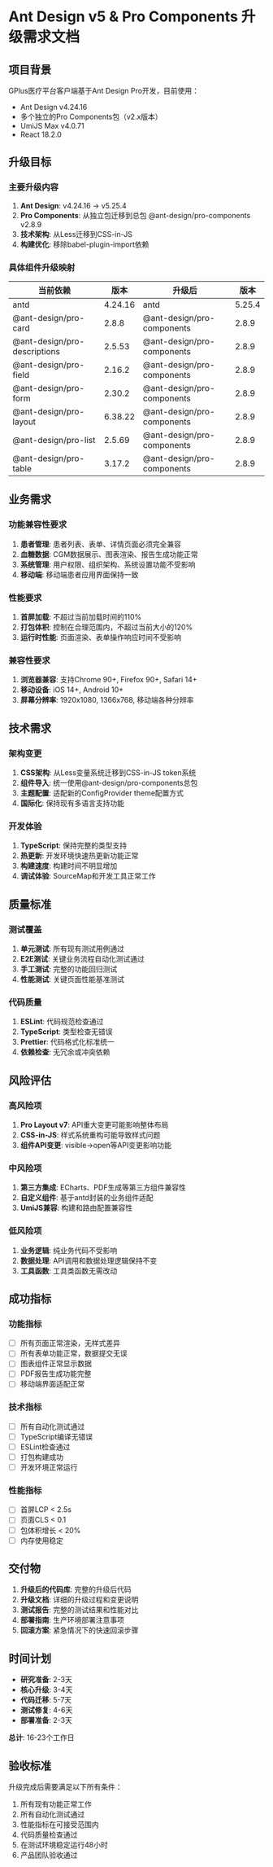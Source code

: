 # Ant Design v5 & Pro Components 升级需求文档

## 项目背景

GPlus医疗平台客户端基于Ant Design Pro开发，目前使用：
- Ant Design v4.24.16
- 多个独立的Pro Components包（v2.x版本）
- UmiJS Max v4.0.71
- React 18.2.0

## 升级目标

### 主要升级内容
1. **Ant Design**: v4.24.16 → v5.25.4
2. **Pro Components**: 从独立包迁移到总包 @ant-design/pro-components v2.8.9
3. **技术架构**: 从Less迁移到CSS-in-JS
4. **构建优化**: 移除babel-plugin-import依赖

### 具体组件升级映射

| 当前依赖 | 版本 | 升级后 | 版本 |
|---------|------|--------|------|
| antd | 4.24.16 | antd | 5.25.4 |
| @ant-design/pro-card | 2.8.8 | @ant-design/pro-components | 2.8.9 |
| @ant-design/pro-descriptions | 2.5.53 | @ant-design/pro-components | 2.8.9 |
| @ant-design/pro-field | 2.16.2 | @ant-design/pro-components | 2.8.9 |
| @ant-design/pro-form | 2.30.2 | @ant-design/pro-components | 2.8.9 |
| @ant-design/pro-layout | 6.38.22 | @ant-design/pro-components | 2.8.9 |
| @ant-design/pro-list | 2.5.69 | @ant-design/pro-components | 2.8.9 |
| @ant-design/pro-table | 3.17.2 | @ant-design/pro-components | 2.8.9 |

## 业务需求

### 功能兼容性要求
1. **患者管理**: 患者列表、表单、详情页面必须完全兼容
2. **血糖数据**: CGM数据展示、图表渲染、报告生成功能正常
3. **系统管理**: 用户权限、组织架构、系统设置功能不受影响
4. **移动端**: 移动端患者应用界面保持一致

### 性能要求
1. **首屏加载**: 不超过当前加载时间的110%
2. **打包体积**: 控制在合理范围内，不超过当前大小的120%
3. **运行时性能**: 页面渲染、表单操作响应时间不受影响

### 兼容性要求
1. **浏览器兼容**: 支持Chrome 90+, Firefox 90+, Safari 14+
2. **移动设备**: iOS 14+, Android 10+
3. **屏幕分辨率**: 1920x1080, 1366x768, 移动端各种分辨率

## 技术需求

### 架构变更
1. **CSS架构**: 从Less变量系统迁移到CSS-in-JS token系统
2. **组件导入**: 统一使用@ant-design/pro-components总包
3. **主题配置**: 适配新的ConfigProvider theme配置方式
4. **国际化**: 保持现有多语言支持功能

### 开发体验
1. **TypeScript**: 保持完整的类型支持
2. **热更新**: 开发环境快速热更新功能正常
3. **构建速度**: 构建时间不明显增加
4. **调试体验**: SourceMap和开发工具正常工作

## 质量标准

### 测试覆盖
1. **单元测试**: 所有现有测试用例通过
2. **E2E测试**: 关键业务流程自动化测试通过
3. **手工测试**: 完整的功能回归测试
4. **性能测试**: 关键页面性能基准测试

### 代码质量
1. **ESLint**: 代码规范检查通过
2. **TypeScript**: 类型检查无错误
3. **Prettier**: 代码格式化标准统一
4. **依赖检查**: 无冗余或冲突依赖

## 风险评估

### 高风险项
1. **Pro Layout v7**: API重大变更可能影响整体布局
2. **CSS-in-JS**: 样式系统重构可能导致样式问题
3. **组件API变更**: visible→open等API变更影响功能

### 中风险项
1. **第三方集成**: ECharts、PDF生成等第三方组件兼容性
2. **自定义组件**: 基于antd封装的业务组件适配
3. **UmiJS兼容**: 构建和路由配置兼容性

### 低风险项
1. **业务逻辑**: 纯业务代码不受影响
2. **数据处理**: API调用和数据处理逻辑保持不变
3. **工具函数**: 工具类函数无需改动

## 成功指标

### 功能指标
- [ ] 所有页面正常渲染，无样式差异
- [ ] 所有表单功能正常，数据提交无误
- [ ] 图表组件正常显示数据
- [ ] PDF报告生成功能完整
- [ ] 移动端界面适配正常

### 技术指标
- [ ] 所有自动化测试通过
- [ ] TypeScript编译无错误
- [ ] ESLint检查通过
- [ ] 打包构建成功
- [ ] 开发环境正常运行

### 性能指标
- [ ] 首屏LCP < 2.5s
- [ ] 页面CLS < 0.1
- [ ] 包体积增长 < 20%
- [ ] 内存使用稳定

## 交付物

1. **升级后的代码库**: 完整的升级后代码
2. **升级文档**: 详细的升级过程和变更说明
3. **测试报告**: 完整的测试结果和性能对比
4. **部署指南**: 生产环境部署注意事项
5. **回滚方案**: 紧急情况下的快速回滚步骤

## 时间计划

- **研究准备**: 2-3天
- **核心升级**: 3-4天  
- **代码迁移**: 5-7天
- **测试修复**: 4-6天
- **部署准备**: 2-3天

**总计**: 16-23个工作日

## 验收标准

升级完成后需要满足以下所有条件：
1. 所有现有功能正常工作
2. 所有自动化测试通过
3. 性能指标在可接受范围内
4. 代码质量检查通过
5. 在测试环境稳定运行48小时
6. 产品团队验收通过